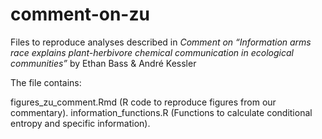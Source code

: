 # comment-on-zu

Files to reproduce analyses described in *Comment on “Information arms race explains plant-herbivore chemical communication in ecological communities”* by Ethan Bass & André Kessler

The file contains:

figures_zu_comment.Rmd (R code to reproduce figures from our commentary).
information_functions.R (Functions to calculate conditional entropy and specific information).
